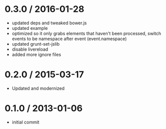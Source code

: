 
0.3.0 / 2016-01-28
==================

  * updated deps and tweaked bower.js
  * updated example
  * optimized so it only grabs elements that haven't been processed, switch events to be namespace after event (event.namespace)
  * updated grunt-set-jslib
  * disable livereload
  * added more ignore files

0.2.0 / 2015-03-17
==================

  * Updated and modernized


0.1.0 / 2013-01-06 
==================

  * initial commit
